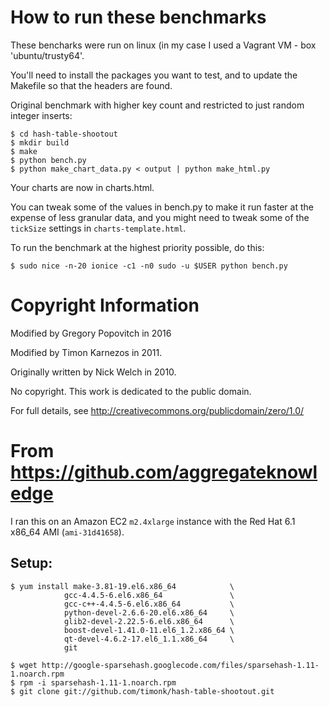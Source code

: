 How to run these benchmarks
===========================

These bencharks were run on linux (in my case I used a Vagrant VM - box 'ubuntu/trusty64'.

You'll need to install the packages you want to test, and to update the Makefile 
so that the headers are found.

Original benchmark with higher key count and restricted to just random integer inserts:

    $ cd hash-table-shootout
    $ mkdir build
    $ make
    $ python bench.py
    $ python make_chart_data.py < output | python make_html.py

Your charts are now in charts.html.

You can tweak some of the values in bench.py to make it run faster at the
expense of less granular data, and you might need to tweak some of the `tickSize`
settings in `charts-template.html`.

To run the benchmark at the highest priority possible, do this:

    $ sudo nice -n-20 ionice -c1 -n0 sudo -u $USER python bench.py

Copyright Information
=====================

Modified by Gregory Popovitch in 2016

Modified by Timon Karnezos in 2011.

Originally written by Nick Welch in 2010.

No copyright.  This work is dedicated to the public domain.

For full details, see http://creativecommons.org/publicdomain/zero/1.0/


From https://github.com/aggregateknowledge
==========================================

I ran this on an Amazon EC2 `m2.4xlarge` instance with the Red Hat 6.1 x86\_64 AMI (`ami-31d41658`).

Setup:
------

    $ yum install make-3.81-19.el6.x86_64            \
                gcc-4.4.5-6.el6.x86_64               \
                gcc-c++-4.4.5-6.el6.x86_64           \
                python-devel-2.6.6-20.el6.x86_64     \
                glib2-devel-2.22.5-6.el6.x86_64      \
                boost-devel-1.41.0-11.el6_1.2.x86_64 \
                qt-devel-4.6.2-17.el6_1.1.x86_64     \
                git

    $ wget http://google-sparsehash.googlecode.com/files/sparsehash-1.11-1.noarch.rpm
    $ rpm -i sparsehash-1.11-1.noarch.rpm
    $ git clone git://github.com/timonk/hash-table-shootout.git


